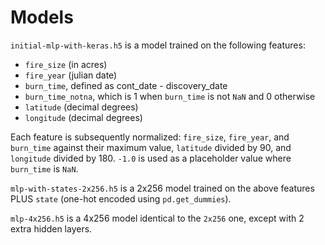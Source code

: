 # Models

`initial-mlp-with-keras.h5` is a model trained on the following features:
* `fire_size` (in acres)
* `fire_year` (julian date)
* `burn_time`, defined as cont\_date - discovery\_date
* `burn_time_notna`, which is 1 when `burn_time` is not `NaN` and 0 otherwise
* `latitude` (decimal degrees)
* `longitude` (decimal degrees)

Each feature is subsequently normalized: `fire_size`, `fire_year`, and `burn_time` against their maximum value, `latitude` divided by 90, and `longitude` divided by 180. `-1.0` is used as a placeholder value where `burn_time` is `NaN`.

`mlp-with-states-2x256.h5` is a 2x256 model trained on the above features PLUS `state` (one-hot encoded using `pd.get_dummies`).

`mlp-4x256.h5` is a 4x256 model identical to the `2x256` one, except with 2 extra hidden layers.
